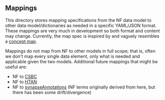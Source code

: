 ## Mappings 

This directory stores mapping specifications from the NF data model to other data model/dictionaries as needed in a specific YAML/JSON format. 
These mappings are very much in development so both format and content may change.
Currently, the map spec is inspired by and vaguely resembles a [concept map](https://build.fhir.org/conceptmap-example.json.html).

Mappings do not map from NF to other models in full scope; that is, often we don't map every single data element, only what is needed and applicable given the two models.
Additional future mappings that might be useful are:

- NF to [CSBC](https://www.synapse.org/#!Synapse:syn26433610/tables/)
- NF to [HTAN](https://github.com/ncihtan/data-models)
- NF to [synapseAnnotations](https://github.com/Sage-Bionetworks/synapseAnnotations/) (NF terms originally derived from here, but there has been some drift/divergence)


